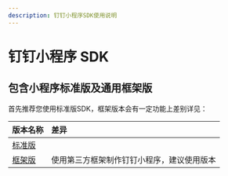 ```yaml
---
description: 钉钉小程序SDK使用说明
---
```


# 钉钉小程序 SDK

## 包含小程序标准版及通用框架版 <a id="bao-han-xiao-cheng-xu-biao-zhun-ban-cha-jian-ban-ji-tong-yong-kuang-jia-ban"></a>

首先推荐您使用标准版SDK，框架版本会有一定功能上差别详见：

| 版本名称 | 差异 |
| :--- | :--- |
| ​[标准版​](ding-ding-xiao-cheng-xu-biao-zhun-ban-1.md) | ​ |
| [​框架版​](ding-ding-xiao-cheng-xu-tong-yong-kuang-jia-ban.md) | 使用第三方框架制作钉钉小程序，建议使用版本 |

